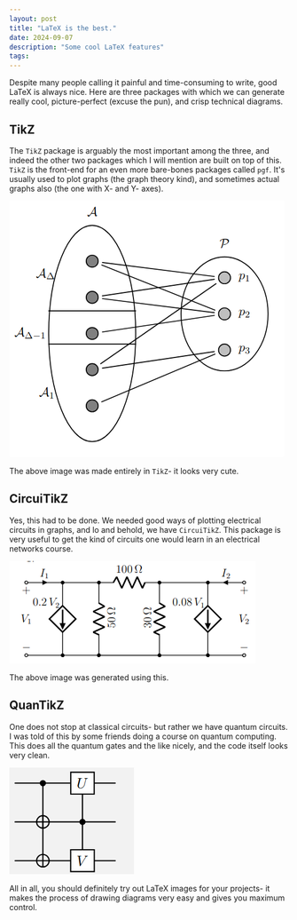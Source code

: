 ```yaml
---
layout: post
title: "LaTeX is the best."
date: 2024-09-07
description: "Some cool LaTeX features"
tags: 
---
```


Despite many people calling it painful and time-consuming to write, good LaTeX is always nice. Here are three packages with which we can generate really cool, picture-perfect (excuse the pun), and crisp technical diagrams.

## TikZ

The `TikZ` package is arguably the most important among the three, and indeed the other two packages which I will mention are built on top of this. `TikZ` is the front-end for an even more bare-bones packages called `pgf`. It's usually used to plot graphs (the graph theory kind), and sometimes actual graphs also (the one with X- and Y- axes).

![Image](tikz_image.png)

The above image was made entirely in `TikZ`- it looks very cute.

## CircuiTikZ

Yes, this had to be done. We needed good ways of plotting electrical circuits in graphs, and lo and behold, we have `CircuiTikZ`. This package is very useful to get the kind of circuits one would learn in an electrical networks course.

![alt text](circuitikz_image.png)

The above image was generated using this.

## QuanTikZ

One does not stop at classical circuits- but rather we have quantum circuits. I was told of this by some friends doing a course on quantum computing. This does all the quantum gates and the like nicely, and the code itself looks very clean.

![alt text](quantikz_image.png)

All in all, you should definitely try out LaTeX images for your projects- it makes the process of drawing diagrams very easy and gives you maximum control.